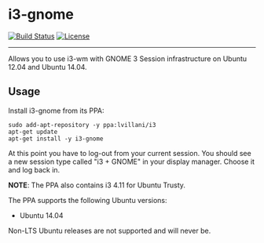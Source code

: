 # i3-gnome

[![Build Status](http://img.shields.io/travis/lvillani/i3-gnome.svg?style=flat)](https://travis-ci.org/lvillani/i3-gnome)
[![License](http://img.shields.io/badge/license-MIT-blue.svg?style=flat)](http://choosealicense.com/licenses/mit/)

--------------------------------------------------------------------------------

Allows you to use i3-wm with GNOME 3 Session infrastructure on Ubuntu 12.04 and Ubuntu 14.04.

## Usage

Install i3-gnome from its PPA:

    sudo add-apt-repository -y ppa:lvillani/i3
    apt-get update
    apt-get install -y i3-gnome

At this point you have to log-out from your current session. You should see a new session type
called "i3 + GNOME" in your display manager. Choose it and log back in.

__NOTE__: The PPA also contains i3 4.11 for Ubuntu Trusty.

The PPA supports the following Ubuntu versions:

* Ubuntu 14.04

Non-LTS Ubuntu releases are not supported and will never be.
